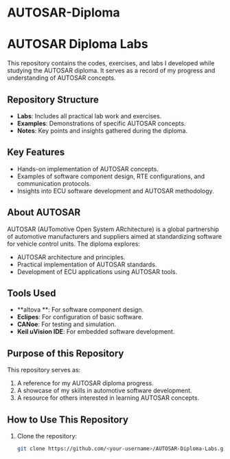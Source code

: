 # AUTOSAR-Diploma
# AUTOSAR Diploma Labs

This repository contains the codes, exercises, and labs I developed while studying the AUTOSAR diploma. It serves as a record of my progress and understanding of AUTOSAR concepts.

## Repository Structure
- **Labs**: Includes all practical lab work and exercises.
- **Examples**: Demonstrations of specific AUTOSAR concepts.
- **Notes**: Key points and insights gathered during the diploma.

## Key Features
- Hands-on implementation of AUTOSAR concepts.
- Examples of software component design, RTE configurations, and communication protocols.
- Insights into ECU software development and AUTOSAR methodology.

## About AUTOSAR
AUTOSAR (AUTomotive Open System ARchitecture) is a global partnership of automotive manufacturers and suppliers aimed at standardizing software for vehicle control units. The diploma explores:
- AUTOSAR architecture and principles.
- Practical implementation of AUTOSAR standards.
- Development of ECU applications using AUTOSAR tools.

## Tools Used
- **altova **: For software component design.
- **Eclipes**: For configuration of basic software.
- **CANoe**: For testing and simulation.
- **Keil uVision IDE**: For embedded software development.

## Purpose of this Repository
This repository serves as:
1. A reference for my AUTOSAR diploma progress.
2. A showcase of my skills in automotive software development.
3. A resource for others interested in learning AUTOSAR concepts.

## How to Use This Repository
1. Clone the repository:
   ```bash
   git clone https://github.com/<your-username>/AUTOSAR-Diploma-Labs.git
